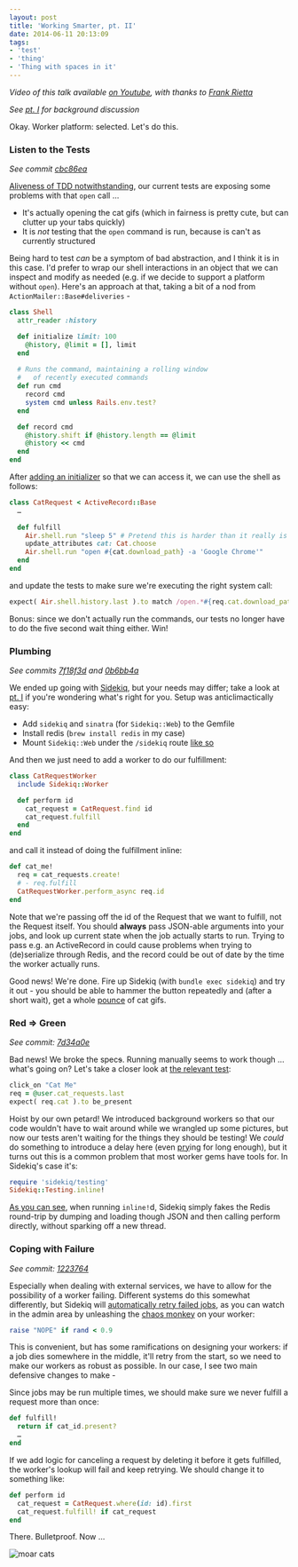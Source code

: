 ```yaml
---
layout: post
title: 'Working Smarter, pt. II'
date: 2014-06-11 20:13:09
tags:
- 'test'
- 'thing'
- 'Thing with spaces in it'
---
```

_Video of this talk available [on Youtube](https://www.youtube.com/watch?v=GzpOw8u6OV8), with thanks to [Frank Rietta](http://rietta.com/)_

_See [pt. I](http://jdabbs.ghost.io/working-smarter/) for background discussion_

Okay. Worker platform: selected. Let's do this.

### Listen to the Tests

_See commit [cbc86ea](https://github.com/jamesdabbs/air/commit/cbc86ea51badbcb99e7f11cd37cd7292f8260861)_

[Aliveness of TDD notwithstanding](https://plus.google.com/events/ci2g23mk0lh9too9bgbp3rbut0k), our current tests are exposing some problems with that `open` call …

* It's actually opening the cat gifs (which in fairness is pretty cute, but can clutter up your tabs quickly)
* It is _not_ testing that the `open` command is run, because is can't as currently structured

Being hard to test _can_ be a symptom of bad abstraction, and I think it is in this case. I'd prefer to wrap our shell interactions in an object that we can inspect and modify as needed (e.g. if we decide to support a platform without `open`). Here's an approach at that, taking a bit of a nod from `ActionMailer::Base#deliveries` -

```ruby
class Shell
  attr_reader :history

  def initialize limit: 100
    @history, @limit = [], limit
  end
  
  # Runs the command, maintaining a rolling window
  #   of recently executed commands
  def run cmd
    record cmd
    system cmd unless Rails.env.test?
  end

  def record cmd
    @history.shift if @history.length == @limit
    @history << cmd
  end
end
```

After [adding an initializer](https://github.com/jamesdabbs/air/blob/cbc86ea51badbcb99e7f11cd37cd7292f8260861/config/initializers/shell.rb) so that we can access it, we can use the shell as follows:

```ruby
class CatRequest < ActiveRecord::Base
  …
  
  def fulfill
    Air.shell.run "sleep 5" # Pretend this is harder than it really is
    update_attributes cat: Cat.choose
    Air.shell.run "open #{cat.download_path} -a 'Google Chrome'"
  end
end
```

and update the tests to make sure we're executing the right system call:

```ruby
expect( Air.shell.history.last ).to match /open.*#{req.cat.download_path}/
```

Bonus: since we don't actually run the commands, our tests no longer have to do the five second wait thing either. Win!

### Plumbing

_See commits [7f18f3d](https://github.com/jamesdabbs/air/commit/7f18f3df8e5d320486afb9eb388fac0d2bbf0d60) and [0b6bb4a](https://github.com/jamesdabbs/air/commit/0b6bb4abb55b6ea600dfc46e8cc3aa3a1c3f3e19)_

We ended up going with [Sidekiq](http://sidekiq.org/), but your needs may differ; take a look at [pt. I](http://jdabbs.ghost.io/working-smarter/) if you're wondering what's right for you. Setup was anticlimactically easy:

* Add `sidekiq` and `sinatra` (for `Sidekiq::Web`) to the Gemfile
* Install redis (`brew install redis` in my case)
* Mount `Sidekiq::Web` under the `/sidekiq` route [like so](https://github.com/jamesdabbs/air/commit/0b6bb4abb55b6ea600dfc46e8cc3aa3a1c3f3e19#diff-21497849d8f00507c9c8dcaf6288b136R6)

And then we just need to add a worker to do our fulfillment:

```ruby
class CatRequestWorker
  include Sidekiq::Worker

  def perform id
    cat_request = CatRequest.find id
    cat_request.fulfill
  end
end
```

and call it instead of doing the fulfillment inline:

```ruby
def cat_me!
  req = cat_requests.create!
  # - req.fulfill
  CatRequestWorker.perform_async req.id
end
```

Note that we're passing off the id of the Request that we want to fulfill, not the Request itself. You should __always__ pass JSON-able arguments into your jobs, and look up current state when the job actually starts to run. Trying to pass e.g. an ActiveRecord in could cause problems when trying to (de)serialize through Redis, and the record could be out of date by the time the worker actually runs.

Good news! We're done. Fire up Sidekiq (with `bundle exec sidekiq`) and try it out - you should be able to hammer the button repeatedly and (after a short wait), get a whole [pounce](http://en.wikipedia.org/wiki/List_of_collective_nouns_in_English#cite_ref-sdzoo_1-18) of cat gifs.

### Red ⇒ Green

_See commit: [7d34a0e](https://github.com/jamesdabbs/air/commit/7d34a0e3fa197d85a315e9e53776813c27e62644)_

Bad news! We broke the spec~~s~~. Running manually seems to work though … what's going on? Let's take a closer look at [the relevant test](https://github.com/jamesdabbs/air/blob/122376454891096f862d39a60936ee550d840853/spec/features/cat_me_spec.rb#L17):

```ruby
click_on "Cat Me"
req = @user.cat_requests.last
expect( req.cat ).to be_present
```

Hoist by our own petard! We introduced background workers so that our code wouldn't have to wait around while we wrangled up some pictures, but now our tests aren't waiting for the things they should be testing! We _could_ do something to introduce a delay here (even [pry](http://pryrepl.org/)ing for long enough), but it turns out this is a common problem that most worker gems have tools for. In Sidekiq's case it's:

```ruby
require 'sidekiq/testing'
Sidekiq::Testing.inline!
```

[As you can see](https://github.com/mperham/sidekiq/blob/015876bbd800b7a31e537eeb37f5581a29aeb96e/lib/sidekiq/testing.rb#L68), when running `inline!`d, Sidekiq simply fakes the Redis round-trip by dumping and loading though JSON and then calling perform directly, without sparking off a new thread.

### Coping with Failure

_See commit: [1223764](https://github.com/jamesdabbs/air/commit/122376454891096f862d39a60936ee550d840853)_

Especially when dealing with external services, we have to allow for the possibility of a worker failing. Different systems do this somewhat differently, but Sidekiq will [automatically retry failed jobs](https://github.com/mperham/sidekiq/wiki/Error-Handling#automatic-job-retry), as you can watch in the admin area by unleashing the [chaos monkey](http://techblog.netflix.com/2012/07/chaos-monkey-released-into-wild.html) on your worker:

```ruby
raise "NOPE" if rand < 0.9
```

This is convenient, but has some ramifications on designing your workers: if a job dies somewhere in the middle, it'll retry from the start, so we need to make our workers as robust as possible. In our case, I see two main defensive changes to make -

Since jobs may be run multiple times, we should make sure we never fulfill a request more than once:

```ruby
def fulfill!
  return if cat_id.present?
  …
end
```

If we add logic for canceling a request by deleting it before it gets fulfilled, the worker's lookup will fail and keep retrying. We should change it to something like:

```ruby
def perform id
  cat_request = CatRequest.where(id: id).first
  cat_request.fulfill! if cat_request
end
```

There. Bulletproof. Now ...

![moar cats](http://edgecats.net/)
